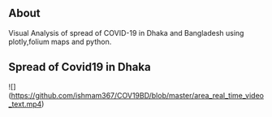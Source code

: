 ## About
Visual Analysis of spread of COVID-19 in Dhaka and Bangladesh using plotly,folium maps and python.

## Spread of Covid19 in Dhaka 
![]
(https://github.com/ishmam367/COV19BD/blob/master/area_real_time_video_text.mp4)
